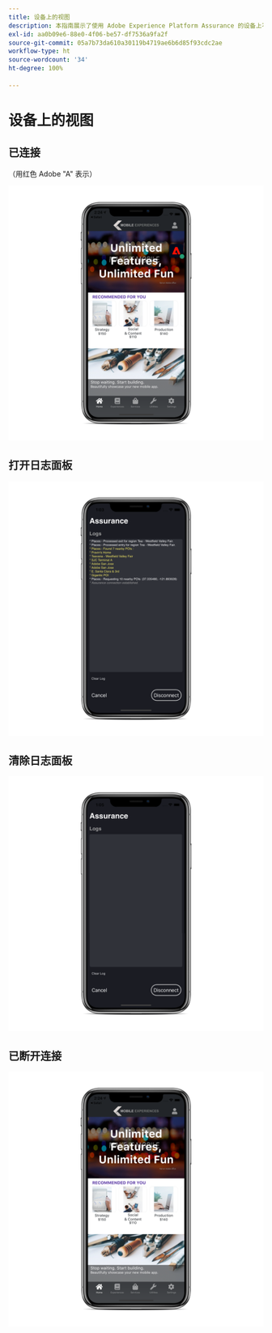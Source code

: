 ```yaml
---
title: 设备上的视图
description: 本指南展示了使用 Adobe Experience Platform Assurance 的设备上不同视图的外观。
exl-id: aa0b09e6-88e0-4f06-be57-df7536a9fa2f
source-git-commit: 05a7b73da610a30119b4719ae6b6d85f93cdc2ae
workflow-type: ht
source-wordcount: '34'
ht-degree: 100%

---
```


# 设备上的视图

## 已连接

（用红色 Adobe &quot;A&quot; 表示）

![](./images/on-device-views/connected.png)

## 打开日志面板

![](./images/on-device-views/logs-panel.png)

## 清除日志面板

![](./images/on-device-views/clear-logs-panel.png)

## 已断开连接

![](./images/on-device-views/disconnected.png)
